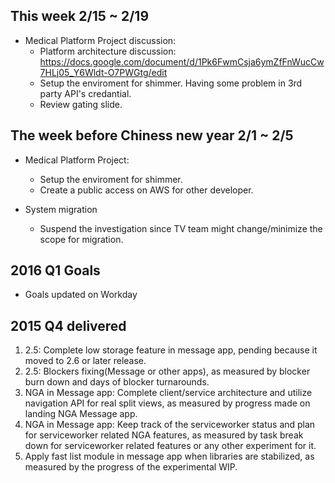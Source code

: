 ## This week 2/15 ~ 2/19
* Medical Platform Project discussion:
  - Platform architecture discussion: https://docs.google.com/document/d/1Pk6FwmCsja6ymZfFnWucCw7HLj05_Y6Wldt-O7PWGtg/edit
  - Setup the enviroment for shimmer. Having some problem in 3rd party API's credantial.
  - Review gating slide.

## The week before Chiness new year 2/1 ~ 2/5
* Medical Platform Project:
  - Setup the enviroment for shimmer.
  - Create a public access on AWS for other developer.

* System migration
  - Suspend the investigation since TV team might change/minimize the scope for migration.

## 2016 Q1 Goals

* Goals updated on Workday


## 2015 Q4 delivered

1. 2.5: Complete low storage feature in message app, pending because it moved to 2.6 or later release.
2. 2.5: Blockers fixing(Message or other apps), as measured by blocker burn down and days of blocker turnarounds.
3. NGA in Message app: Complete client/service architecture and utilize navigation API for real split views, as measured by progress made on landing NGA Message app.
4. NGA in Message app: Keep track of the serviceworker status and plan for serviceworker related NGA features, as measured by task break down for serviceworker related features or any other experiment for it.
5. Apply fast list module in message app when libraries are stabilized, as measured by the progress of the experimental WIP.  
